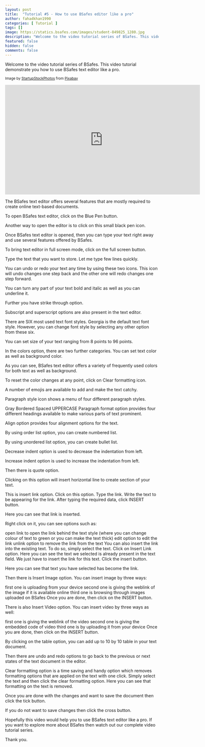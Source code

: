```yaml
---
layout: post
title:  "Tutorial #5 - How to use BSafes editor like a pro"
author: fahadkhan1990 
categories: [ Tutorial ]
tags: []
image: https://statics.bsafes.com/images/student-849825_1280.jpg 
description: "Welcome to the video tutorial series of BSafes. This video tutorial demonstrate you how to use BSafes text editor like a pro."
featured: false 
hidden: false 
comments: false
---
```


Welcome to the video tutorial series of BSafes. This video tutorial demonstrate you how to use BSafes text editor like a pro.

<sup>Image by <a href="https://pixabay.com/users/startupstockphotos-690514/">StartupStockPhotos</a> from <a href="https://pixabay.com/photos/student-typing-keyboard-text-849825/">Pixabay</a></sup>
<iframe width="640" height="360" src="https://www.youtube.com/embed/zEashF0ersU" frameborder="0" allow="accelerometer; autoplay; encrypted-media; gyroscope; picture-in-picture" allowfullscreen></iframe>

The BSafes text editor offers several features that are mostly required to create online text-based documents.

To open BSafes text editor, click on the Blue Pen button.

Another way to open the editor is to click on this small black pen icon.

Once BSafes text editor is opened, then you can type your text right away and use several features offered by BSafes. 

To bring text editor in full screen mode, click on the full screen button.

Type the text that you want to store. Let me type few lines quickly.

You can undo or redo your text any time by using these two icons. This icon will undo changes one step back and the other one will redo changes one step forward.  

You can turn any part of your text bold and italic as well as you can underline it. 

Further you have strike through option.

Subscript and superscript options are also present in the text editor.

There are SIX most used text font styles. Georgia is the default text font style. However, you can change font style by selecting any other option from these six. 

You can set size of your text ranging from 8 points to 96 points.

In the colors option, there are two further categories. You can set text color as well as background color. 

As you can see, BSafes text editor offers a variety of frequently used colors for both text as well as background.

To reset the color changes at any point, click on Clear formatting icon.

A number of emojis are available to add and make the text catchy.

Paragraph style icon shows a menu of four different paragraph styles.

Gray
Bordered
Spaced
UPPERCASE
Paragraph format option provides four different headings available to make various parts of text prominent.

Align option provides four alignment options for the text.

By using order list option, you can create numbered list.

By using unordered list option, you can create bullet list.

Decrease indent option is used to decrease the indentation from left.

Increase indent option is used to increase the indentation from left.

Then there is quote option.

Clicking on this option will insert horizontal line to create section of your text.

This is insert link option. Click on this option. Type the link. Write the text to be appearing for the link. After typing the required data, click INSERT button.

Here you can see that link is inserted. 

Right click on it, you can see options such as:

open link to open the link behind the text 
style (where you can change colour of text to green or you can make the text thick)
edit option to edit the link
unlink option to remove the link from the text
You can also insert the link into the existing text. To do so, simply select the text. Click on Insert Link option. Here you can see the text we selected is already present in the text field. We just have to insert the link for this text. Click the insert button.

Here you can see that text you have selected has become the link.

Then there is Insert Image option. You can insert image by three ways:

first one is uploading from your device
second one is giving the weblink of the image if it is available online
third one is browsing through images uploaded on BSafes
Once you are done, then click on the INSERT button.

There is also Insert Video option. You can insert video by three ways as well:

first one is giving the weblink of the video
second one is giving the embedded code of video
third one is by uploading it from your device
Once you are done, then click on the INSERT button.

By clicking on the table option, you can add up to 10 by 10 table in your text document.

Then there are undo and redo options to go back to the previous or next states of the text document in the editor.

Clear formatting option is a time saving and handy option which removes formatting options that are applied on the text with one click. Simply select the text and then click the clear formatting option. Here you can see that formatting on the text is removed.



Once you are done with the changes and want to save the document then click the tick button.

If you do not want to save changes then click the cross button.



Hopefully this video would help you to use BSafes text editor like a pro. If you want to explore more about BSafes then watch out our complete video tutorial series.

Thank you.


